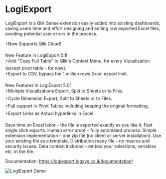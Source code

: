 # LogiExport
LogiExport is a Qlik Sense extension easily added into existing dashboards, saving users time and effort designing and editing raw exported Excel files, avoiding potential user errors in the process.

⚡Now Supports Qlik Cloud!

New Feature in LogiExport 5.1!<br>
⚡Add "Copy Full Table" to Qlik's Context Menu, for every Vizualization (except pivot table - for now).<br>
⚡Export to CSV, bypass the 1 million rows Excel export limit.
 

New Features in LogiExport 5.0!<br>
⚡Multiple Visualizations Export, Split to Sheets or to Files.<br>
⚡Cycle Dimension Export, Split to Sheets or to Files.<br>
⚡Full support in Pivot Tables including keeping the original formatting.<br>
⚡Export Links as Actual hyperlinks in Excel.<br>

Save time on Excel labor – the file is exported exactly as you like it.
Fast single click exports.
Human error proof – fully automated process.
Simple extension implementation – one zip file (no client or server installation).
Use your existing file as a template.
Distribution ready file – no macros and security issues.
Data context included – embed your selections, variables etc. in the file.

Documentation: https://logiexport.logsys.co.il/documentation/

<img src='https://logiexport.logsys.co.il/wp-content/uploads/2021/01/logiexport2.gif' alt='LogiExport Demo' />

